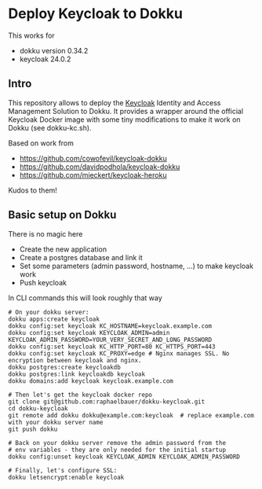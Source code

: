 # Deploy Keycloak to Dokku

This works for
- dokku version 0.34.2
- keycloak 24.0.2

## Intro

This repository allows to deploy the [Keycloak](https://www.keycloak.org) Identity and Access Management Solution to Dokku. It provides a wrapper around the official Keycloak Docker image with some tiny modifications to make it work on Dokku (see dokku-kc.sh).

Based on work from
- https://github.com/cowofevil/keycloak-dokku
- https://github.com/davidpodhola/keycloak-dokku
- https://github.com/mieckert/keycloak-heroku

Kudos to them!

## Basic setup on Dokku

There is no magic here 
- Create the new application
- Create a postgres database and link it
- Set some parameters (admin password, hostname, ...) to make keycloak work
- Push keycloak

In CLI commands this will look roughly that way

```
# On your dokku server:
dokku apps:create keycloak
dokku config:set keycloak KC_HOSTNAME=keycloak.example.com
dokku config:set keycloak KEYCLOAK_ADMIN=admin KEYCLOAK_ADMIN_PASSWORD=YOUR_VERY_SECRET_AND_LONG_PASSWORD
dokku config:set keycloak KC_HTTP_PORT=80 KC_HTTPS_PORT=443
dokku config:set keycloak KC_PROXY=edge # Nginx manages SSL. No encryption between keycloak and nginx.
dokku postgres:create keycloakdb
dokku postgres:link keycloakdb keycloak
dokku domains:add keycloak keycloak.example.com

# Then let's get the keycloak docker repo
git clone git@github.com:raphaelbauer/dokku-keycloak.git
cd dokku-keycloak
git remote add dokku dokku@example.com:keycloak  # replace example.com with your dokku server name
git push dokku

# Back on your dokku server remove the admin password from the 
# env variables - they are only needed for the initial startup
dokku config:unset keycloak KEYCLOAK_ADMIN KEYCLOAK_ADMIN_PASSWORD

# Finally, let's configure SSL:
dokku letsencrypt:enable keycloak
```
